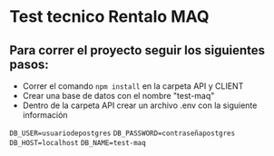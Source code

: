 # Test tecnico Rentalo MAQ

## Para correr el proyecto seguir los siguientes pasos:

  - Correr el comando `npm install` en la carpeta API y CLIENT
  - Crear una base de datos con el nombre "test-maq"
  - Dentro de la carpeta API crear un archivo .env con la siguiente información

  `DB_USER=usuariodepostgres`
  `DB_PASSWORD=contraseñapostgres`
  `DB_HOST=localhost`
  `DB_NAME=test-maq`
